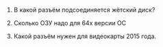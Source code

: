 1. В какой разъём подсоединяется жётский диск?

2. Сколько ОЗУ надо для 64х версии ОС 

3. Какой разъём нужен для видеокарты 2015 года. 
